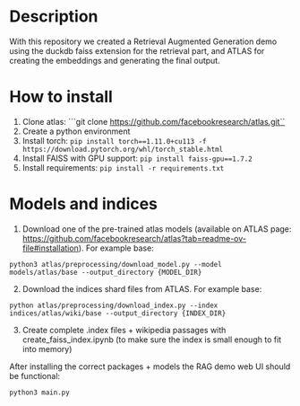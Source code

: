 # Description
With this repository we created a Retrieval Augmented Generation demo using the duckdb faiss extension for the retrieval part, and ATLAS for creating the embeddings and generating the final output.

# How to install
1. Clone atlas: ```git clone https://github.com/facebookresearch/atlas.git``
2. Create a python environment
3. Install torch: ``pip install torch==1.11.0+cu113 -f https://download.pytorch.org/whl/torch_stable.html``
4. Install FAISS with GPU support: ``pip install faiss-gpu==1.7.2``
5. Install requirements: ``pip install -r requirements.txt``

# Models and indices
1. Download one of the pre-trained atlas models (available on ATLAS page: https://github.com/facebookresearch/atlas?tab=readme-ov-file#installation). For example base:
```
python3 atlas/preprocessing/download_model.py --model models/atlas/base --output_directory {MODEL_DIR}
```
2. Download the indices shard files from ATLAS. For example base:
```
python atlas/preprocessing/download_index.py --index indices/atlas/wiki/base --output_directory {INDEX_DIR} 
```
3. Create complete .index files + wikipedia passages with create_faiss_index.ipynb (to make sure the index is small enough to fit into memory)

After installing the correct packages + models the RAG demo web UI should be functional:
```
python3 main.py
```
